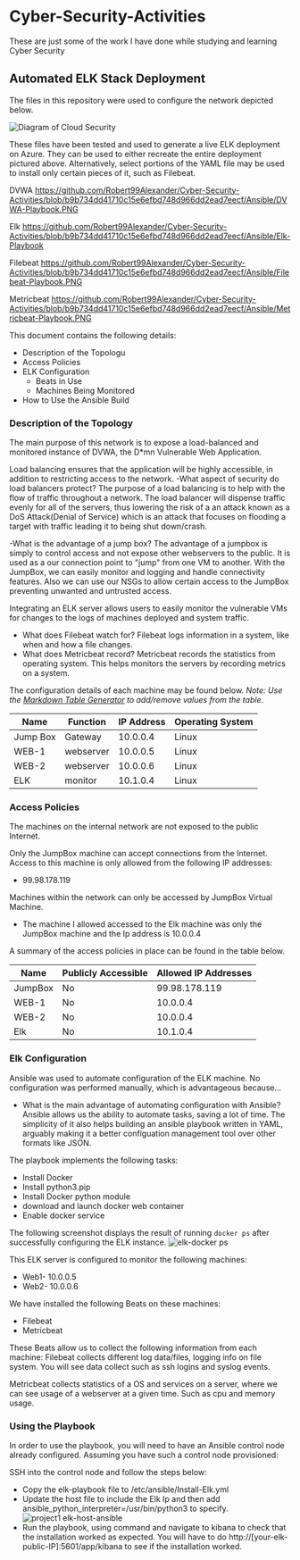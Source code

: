 # Cyber-Security-Activities
These are just some of the work I have done while studying and learning Cyber Security
## Automated ELK Stack Deployment

The files in this repository were used to configure the network depicted below.

![Diagram of Cloud Security](https://user-images.githubusercontent.com/87392852/138788711-f061d436-5bf2-45df-94c4-0e3a78236c40.PNG)


These files have been tested and used to generate a live ELK deployment on Azure. They can be used to either recreate the entire deployment pictured above. Alternatively, select portions of the YAML file may be used to install only certain pieces of it, such as Filebeat.

DVWA
https://github.com/Robert99Alexander/Cyber-Security-Activities/blob/b9b734dd41710c15e6efbd748d966dd2ead7eecf/Ansible/DVWA-Playbook.PNG

Elk
https://github.com/Robert99Alexander/Cyber-Security-Activities/blob/b9b734dd41710c15e6efbd748d966dd2ead7eecf/Ansible/Elk-Playbook

Filebeat
https://github.com/Robert99Alexander/Cyber-Security-Activities/blob/b9b734dd41710c15e6efbd748d966dd2ead7eecf/Ansible/Filebeat-Playbook.PNG

Metricbeat
https://github.com/Robert99Alexander/Cyber-Security-Activities/blob/b9b734dd41710c15e6efbd748d966dd2ead7eecf/Ansible/Metricbeat-Playbook.PNG

This document contains the following details:
- Description of the Topologu
- Access Policies
- ELK Configuration
  - Beats in Use
  - Machines Being Monitored
- How to Use the Ansible Build


### Description of the Topology

The main purpose of this network is to expose a load-balanced and monitored instance of DVWA, the D*mn Vulnerable Web Application.

Load balancing ensures that the application will be highly accessible, in addition to restricting access to the network.
-What aspect of security do load balancers protect? 
The purpose of a load balancing is to help with the flow of traffic throughout a network. The load balancer will dispense traffic evenly for all of the servers, thus lowering the risk of a an attack known as a DoS Attack(Denial of Service) which is an attack that focuses on flooding a target with traffic leading it to being shut down/crash. 

-What is the advantage of a jump box?
The advantage of a jumpbox is simply to control access and not expose other webservers to the public. It is used as a our connection point to "jump" from one VM to another. With the JumpBox, we can easily monitor and logging and handle connectivity features. Also we can use our NSGs to allow certain access to the JumpBox preventing unwanted and untrusted access. 

Integrating an ELK server allows users to easily monitor the vulnerable VMs for changes to the logs of machines deployed and system traffic.
- What does Filebeat watch for?
Filebeat logs information in a system, like when and how a file changes. 
- What does Metricbeat record?
Metricbeat records the statistics from operating system.  This helps monitors the servers by recording metrics on a system.

The configuration details of each machine may be found below.
_Note: Use the [Markdown Table Generator](http://www.tablesgenerator.com/markdown_tables) to add/remove values from the table_.

| Name     | Function | IP Address | Operating System |
|----------|----------|------------|------------------|
| Jump Box | Gateway  | 10.0.0.4   | Linux            |
| WEB-1    | webserver| 10.0.0.5   | Linux            |
| WEB-2    | webserver| 10.0.0.6   | Linux            |
| ELK      | monitor  | 10.1.0.4   | Linux            |

### Access Policies

The machines on the internal network are not exposed to the public Internet. 

Only the JumpBox machine can accept connections from the Internet. Access to this machine is only allowed from the following IP addresses:
- 99.98.178.119

Machines within the network can only be accessed by JumpBox Virtual Machine.
- The machine I allowed accessed to the Elk machine was only the JumpBox machine and the Ip address is 10.0.0.4

A summary of the access policies in place can be found in the table below.

| Name     | Publicly Accessible | Allowed IP Addresses |
|----------|---------------------|----------------------|
| JumpBox  | No                  | 99.98.178.119        |
| WEB-1    | No                  | 10.0.0.4             |
| WEB-2    | No                  | 10.0.0.4             |
| Elk      | No                  | 10.1.0.4             |

### Elk Configuration

Ansible was used to automate configuration of the ELK machine. No configuration was performed manually, which is advantageous because...
- What is the main advantage of automating configuration with Ansible?
Ansible allows us the ability to automate tasks, saving a lot of time. The simplicity of it also helps building an ansible playbook written in YAML, arguably making it a better configuation management tool over other formats like JSON.

The playbook implements the following tasks:
- Install Docker
- Install python3.pip
- Install Docker python module
- download and launch docker web container
- Enable docker service

The following screenshot displays the result of running `docker ps` after successfully configuring the ELK instance.
![elk-docker ps](https://user-images.githubusercontent.com/87392852/138780256-adc9d2e8-06d1-487f-bf7a-d63319950023.PNG)


This ELK server is configured to monitor the following machines:
- Web1- 10.0.0.5
- Web2- 10.0.0.6

We have installed the following Beats on these machines:
- Filebeat
- Metricbeat

These Beats allow us to collect the following information from each machine:
Filebeat collects different log data/files, logging info on file system. You will see data collect such as ssh logins and syslog events. 

Metricbeat collects statistics of a OS and services on a server, where we can see usage of a webserver at a given time. Such as cpu and memory usage.

### Using the Playbook
In order to use the playbook, you will need to have an Ansible control node already configured. Assuming you have such a control node provisioned: 

SSH into the control node and follow the steps below:
- Copy the elk-playbook file to /etc/ansible/Install-Elk.yml
- Update the host file <nano hosts> to include the Elk Ip and then add ansible_python_interpreter=/usr/bin/python3 to specify. 
![project1 elk-host-ansible](https://user-images.githubusercontent.com/87392852/138780234-0a120de7-6592-4112-8c29-f886b9fc6342.PNG)
- Run the playbook, using command <ansible-playbook Install-Elk.yml> and navigate to kibana to check that the installation worked as expected. You will have to do http://[your-elk-public-IP]:5601/app/kibana to see if the installation worked.
